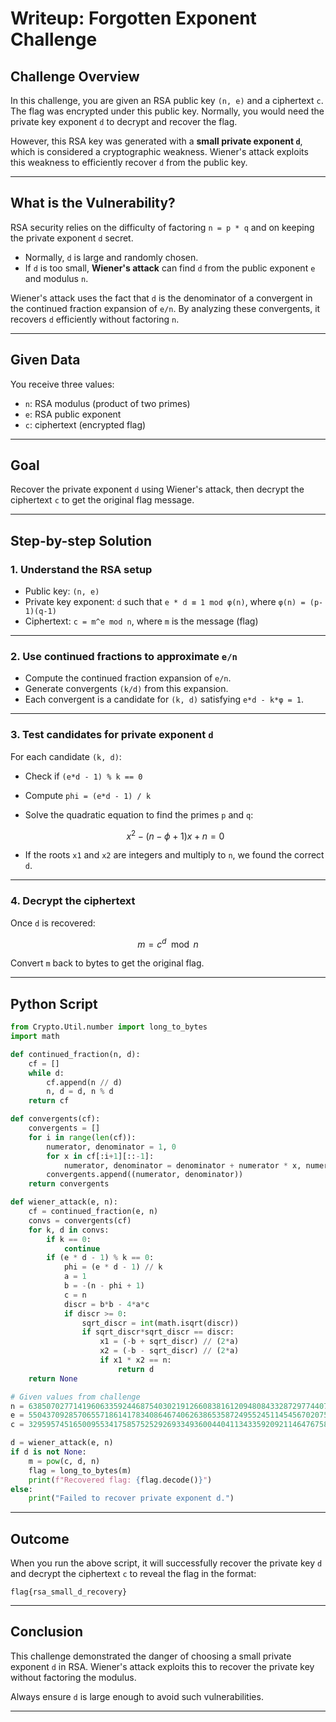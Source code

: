 # Writeup: Forgotten Exponent Challenge

## Challenge Overview

In this challenge, you are given an RSA public key `(n, e)` and a ciphertext `c`. The flag was encrypted under this public key. Normally, you would need the private key exponent `d` to decrypt and recover the flag.

However, this RSA key was generated with a **small private exponent `d`**, which is considered a cryptographic weakness. Wiener's attack exploits this weakness to efficiently recover `d` from the public key.

---

## What is the Vulnerability?

RSA security relies on the difficulty of factoring `n = p * q` and on keeping the private exponent `d` secret.

* Normally, `d` is large and randomly chosen.
* If `d` is too small, **Wiener's attack** can find `d` from the public exponent `e` and modulus `n`.

Wiener's attack uses the fact that `d` is the denominator of a convergent in the continued fraction expansion of `e/n`. By analyzing these convergents, it recovers `d` efficiently without factoring `n`.

---

## Given Data

You receive three values:

* `n`: RSA modulus (product of two primes)
* `e`: RSA public exponent
* `c`: ciphertext (encrypted flag)

---

## Goal

Recover the private exponent `d` using Wiener's attack, then decrypt the ciphertext `c` to get the original flag message.

---

## Step-by-step Solution

### 1. Understand the RSA setup

* Public key: `(n, e)`
* Private key exponent: `d` such that `e * d ≡ 1 mod φ(n)`, where `φ(n) = (p-1)(q-1)`
* Ciphertext: `c = m^e mod n`, where `m` is the message (flag)

---

### 2. Use continued fractions to approximate `e/n`

* Compute the continued fraction expansion of `e/n`.
* Generate convergents `(k/d)` from this expansion.
* Each convergent is a candidate for `(k, d)` satisfying `e*d - k*φ = 1`.

---

### 3. Test candidates for private exponent `d`

For each candidate `(k, d)`:

* Check if `(e*d - 1) % k == 0`
* Compute `phi = (e*d - 1) / k`
* Solve the quadratic equation to find the primes `p` and `q`:

  $$
  x^2 - (n - \phi + 1) x + n = 0
  $$
* If the roots `x1` and `x2` are integers and multiply to `n`, we found the correct `d`.

---

### 4. Decrypt the ciphertext

Once `d` is recovered:

$$
m = c^d \mod n
$$

Convert `m` back to bytes to get the original flag.

---

## Python Script

```python
from Crypto.Util.number import long_to_bytes
import math

def continued_fraction(n, d):
    cf = []
    while d:
        cf.append(n // d)
        n, d = d, n % d
    return cf

def convergents(cf):
    convergents = []
    for i in range(len(cf)):
        numerator, denominator = 1, 0
        for x in cf[:i+1][::-1]:
            numerator, denominator = denominator + numerator * x, numerator
        convergents.append((numerator, denominator))
    return convergents

def wiener_attack(e, n):
    cf = continued_fraction(e, n)
    convs = convergents(cf)
    for k, d in convs:
        if k == 0:
            continue
        if (e * d - 1) % k == 0:
            phi = (e * d - 1) // k
            a = 1
            b = -(n - phi + 1)
            c = n
            discr = b*b - 4*a*c
            if discr >= 0:
                sqrt_discr = int(math.isqrt(discr))
                if sqrt_discr*sqrt_discr == discr:
                    x1 = (-b + sqrt_discr) // (2*a)
                    x2 = (-b - sqrt_discr) // (2*a)
                    if x1 * x2 == n:
                        return d
    return None

# Given values from challenge
n = 63850702771419606335924468754030219126608381612094808433287297744070399616013646245610552417474889698799209920331395191365041795616125368134230016395988706165914235167814682286750468195047462322317432625457289046268485871972041159171306041280621867724572895930105088006356272074527538441540328786595524776801
e = 55043709285706557186141783408646740626386535872495524511454567020750344496563488142767717601271456636895870620975340682211242927255280489770887945168955767319649744476226127711544911386689920713967734860745382889754159271220451920028933518335201011047121236533990496538749328848516607011933376215688398689269
c = 32959574516500955341758575252926933493600440411343359209211464767587204645268116962598114932344916140901169768951824689492596427532141968703809321372727871350633531248886256816867966397979768514099207909579270064966212493369351630871530554443251303816924229929477222108148100192695976020307356001147109536296

d = wiener_attack(e, n)
if d is not None:
    m = pow(c, d, n)
    flag = long_to_bytes(m)
    print(f"Recovered flag: {flag.decode()}")
else:
    print("Failed to recover private exponent d.")
```

---

## Outcome

When you run the above script, it will successfully recover the private key `d` and decrypt the ciphertext `c` to reveal the flag in the format:

```
flag{rsa_small_d_recovery}
```

---

## Conclusion

This challenge demonstrated the danger of choosing a small private exponent `d` in RSA. Wiener's attack exploits this to recover the private key without factoring the modulus.

Always ensure `d` is large enough to avoid such vulnerabilities.

---
